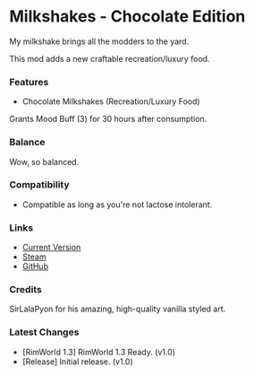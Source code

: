 # Milkshakes - Chocolate Edition

My milkshake brings all the modders to the yard.

This mod adds a new craftable recreation/luxury food.

### Features

- Chocolate Milkshakes (Recreation/Luxury Food)

Grants Mood Buff (3) for 30 hours after consumption.

### Balance

Wow, so balanced.

### Compatibility

- Compatible as long as you're not lactose intolerant.

### Links

- [Current Version](https://github.com/Sierra0001/Milkshakes---Chocolate-Edition/releases/tag/v1.0)
- [Steam](https://steamcommunity.com/sharedfiles/filedetails/?id=2594428074)
- [GitHub](https://github.com/Sierra0001/Milkshakes---Chocolate-Edition)

### Credits

SirLalaPyon for his amazing, high-quality vanilla styled art.

### Latest Changes

- [RimWorld 1.3] RimWorld 1.3 Ready. (v1.0)
- [Release] Initial release. (v1.0)
